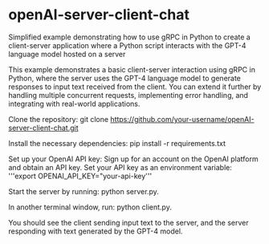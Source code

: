 # openAI-server-client-chat
  Simplified example demonstrating how to use gRPC in Python to create a client-server application where a Python script interacts with the GPT-4 language model hosted on a server

  This example demonstrates a basic client-server interaction using gRPC in Python, where the server uses the GPT-4 language model to generate responses to input text received from the client. You can extend it further by handling multiple concurrent requests, implementing error handling, and integrating with real-world applications. 

  Clone the repository:
  git clone https://github.com/your-username/openAI-server-client-chat.git

  Install the necessary dependencies:
  pip install -r requirements.txt

  Set up your OpenAI API key:
  Sign up for an account on the OpenAI platform and obtain an API key.
  Set your API key as an environment variable:
  '''export OPENAI_API_KEY="your-api-key'''

  Start the server by running:
  python server.py.

  In another terminal window, run:
  python client.py.

  You should see the client sending input text to the server, and the server responding with text generated by the GPT-4 model.
